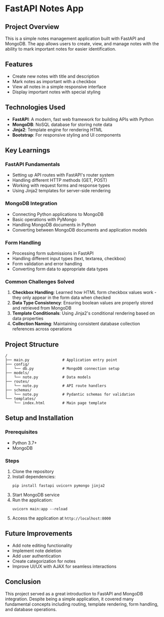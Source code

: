 # FastAPI Notes App

## Project Overview
This is a simple notes management application built with FastAPI and MongoDB. The app allows users to create, view, and manage notes with the ability to mark important notes for easier identification.

## Features
- Create new notes with title and description
- Mark notes as important with a checkbox
- View all notes in a simple responsive interface
- Display important notes with special styling

## Technologies Used
- **FastAPI**: A modern, fast web framework for building APIs with Python
- **MongoDB**: NoSQL database for storing note data
- **Jinja2**: Template engine for rendering HTML
- **Bootstrap**: For responsive styling and UI components

## Key Learnings

### FastAPI Fundamentals
- Setting up API routes with FastAPI's router system
- Handling different HTTP methods (GET, POST)
- Working with request forms and response types
- Using Jinja2 templates for server-side rendering

### MongoDB Integration
- Connecting Python applications to MongoDB
- Basic operations with PyMongo
- Handling MongoDB documents in Python
- Converting between MongoDB documents and application models

### Form Handling
- Processing form submissions in FastAPI
- Handling different input types (text, textarea, checkbox)
- Form validation and error handling
- Converting form data to appropriate data types

### Common Challenges Solved
1. **Checkbox Handling**: Learned how HTML form checkbox values work - they only appear in the form data when checked
2. **Data Type Consistency**: Ensuring boolean values are properly stored and retrieved from MongoDB
3. **Template Conditionals**: Using Jinja2's conditional rendering based on data properties
4. **Collection Naming**: Maintaining consistent database collection references across operations

## Project Structure
```
/
├── main.py               # Application entry point
├── config/
│   └── db.py             # MongoDB connection setup
├── models/
│   └── note.py           # Data models
├── routes/
│   └── note.py           # API route handlers
├── schemas/
│   └── note.py           # Pydantic schemas for validation
└── templates/
    └── index.html        # Main page template
```

## Setup and Installation

### Prerequisites
- Python 3.7+
- MongoDB

### Steps
1. Clone the repository
2. Install dependencies:
   ```
   pip install fastapi uvicorn pymongo jinja2
   ```
3. Start MongoDB service
4. Run the application:
   ```
   uvicorn main:app --reload
   ```
5. Access the application at `http://localhost:8000`

## Future Improvements
- Add note editing functionality
- Implement note deletion
- Add user authentication
- Create categorization for notes
- Improve UI/UX with AJAX for seamless interactions

## Conclusion
This project served as a great introduction to FastAPI and MongoDB integration. Despite being a simple application, it covered many fundamental concepts including routing, template rendering, form handling, and database operations.
